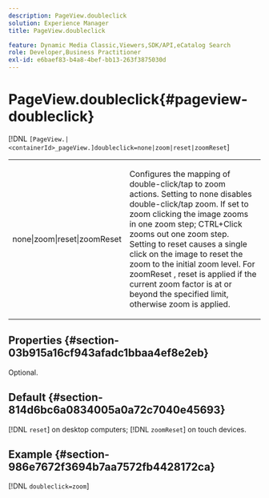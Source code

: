 ```yaml
---
description: PageView.doubleclick
solution: Experience Manager
title: PageView.doubleclick

feature: Dynamic Media Classic,Viewers,SDK/API,eCatalog Search
role: Developer,Business Practitioner
exl-id: e6baef83-b4a8-4bef-bb13-263f3875030d
---
```

# PageView.doubleclick{#pageview-doubleclick}

 [!DNL `[PageView.|<containerId>_pageView.]doubleclick=none|zoom|reset|zoomReset`]

<table id="table_942C8BDBDE1B441596987E9E971202E7"> 
 <tbody> 
  <tr> 
   <td colname="col1"> <p> <span class="codeph"> none|zoom|reset|zoomReset </span> </p> </td> 
   <td colname="col2"> <p> Configures the mapping of double-click/tap to zoom actions. Setting to <span class="codeph"> none </span> disables double-click/tap zoom. If set to <span class="codeph"> zoom </span> clicking the image zooms in one zoom step; CTRL+Click zooms out one zoom step. Setting to <span class="codeph"> reset </span> causes a single click on the image to reset the zoom to the initial zoom level. For <span class="codeph"> zoomReset </span>, reset is applied if the current zoom factor is at or beyond the specified limit, otherwise zoom is applied. </p> </td> 
  </tr> 
 </tbody> 
</table>

## Properties {#section-03b915a16cf943afadc1bbaa4ef8e2eb}

Optional.

## Default {#section-814d6bc6a0834005a0a72c7040e45693}

[!DNL `reset`] on desktop computers; [!DNL `zoomReset`] on touch devices.

## Example {#section-986e7672f3694b7aa7572fb4428172ca}

[!DNL `doubleclick=zoom`]
